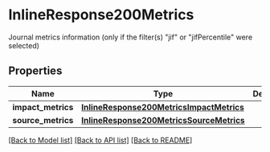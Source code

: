 # InlineResponse200Metrics

Journal metrics information (only if the filter(s) \"jif\" or \"jifPercentile\" were selected)

## Properties
Name | Type | Description | Notes
------------ | ------------- | ------------- | -------------
**impact_metrics** | [**InlineResponse200MetricsImpactMetrics**](InlineResponse200MetricsImpactMetrics.md) |  | [optional] 
**source_metrics** | [**InlineResponse200MetricsSourceMetrics**](InlineResponse200MetricsSourceMetrics.md) |  | [optional] 

[[Back to Model list]](../README.md#documentation-for-models) [[Back to API list]](../README.md#documentation-for-api-endpoints) [[Back to README]](../README.md)


